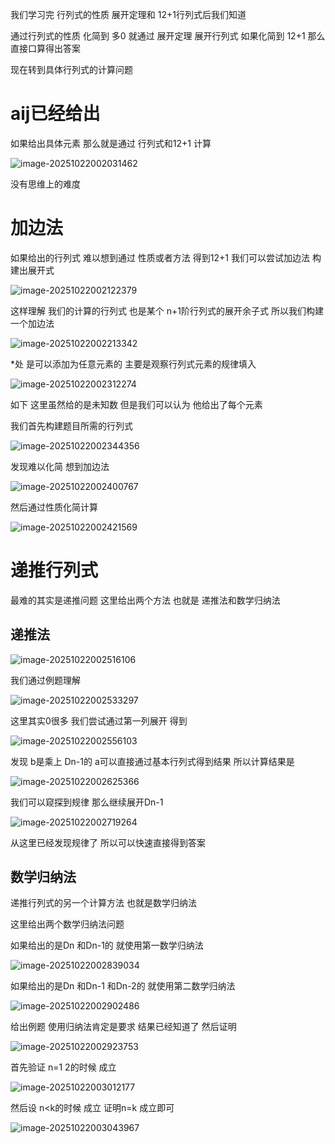 我们学习完 行列式的性质 展开定理和 12+1行列式后我们知道

通过行列式的性质 化简到 多0 就通过 展开定理 展开行列式 如果化简到 12+1 那么直接口算得出答案

现在转到具体行列式的计算问题

# aij已经给出

如果给出具体元素 那么就是通过 行列式和12+1 计算

![image-20251022002031462](https://raw.githubusercontent.com/Xioaruan912/pic/main/image-20251022002031462.png)

没有思维上的难度

# 加边法

如果给出的行列式 难以想到通过 性质或者方法 得到12+1 我们可以尝试加边法 构建出展开式

![image-20251022002122379](https://raw.githubusercontent.com/Xioaruan912/pic/main/image-20251022002122379.png)

这样理解 我们的计算的行列式 也是某个 n+1阶行列式的展开余子式 所以我们构建一个加边法

![image-20251022002213342](https://raw.githubusercontent.com/Xioaruan912/pic/main/image-20251022002213342.png)

*处 是可以添加为任意元素的 主要是观察行列式元素的规律填入

![image-20251022002312274](https://raw.githubusercontent.com/Xioaruan912/pic/main/image-20251022002312274.png)

如下 这里虽然给的是未知数 但是我们可以认为 他给出了每个元素

我们首先构建题目所需的行列式

![image-20251022002344356](https://raw.githubusercontent.com/Xioaruan912/pic/main/image-20251022002344356.png)

发现难以化简 想到加边法

![image-20251022002400767](https://raw.githubusercontent.com/Xioaruan912/pic/main/image-20251022002400767.png)

然后通过性质化简计算

![image-20251022002421569](https://raw.githubusercontent.com/Xioaruan912/pic/main/image-20251022002421569.png)

# 递推行列式

最难的其实是递推问题 这里给出两个方法 也就是 递推法和数学归纳法

## 递推法

![image-20251022002516106](https://raw.githubusercontent.com/Xioaruan912/pic/main/image-20251022002516106.png)

我们通过例题理解

![image-20251022002533297](https://raw.githubusercontent.com/Xioaruan912/pic/main/image-20251022002533297.png)

这里其实0很多 我们尝试通过第一列展开 得到

![image-20251022002556103](https://raw.githubusercontent.com/Xioaruan912/pic/main/image-20251022002556103.png)

发现 b是乘上 Dn-1的 a可以直接通过基本行列式得到结果 所以计算结果是

![image-20251022002625366](https://raw.githubusercontent.com/Xioaruan912/pic/main/image-20251022002625366.png)

我们可以窥探到规律 那么继续展开Dn-1

![image-20251022002719264](https://raw.githubusercontent.com/Xioaruan912/pic/main/image-20251022002719264.png)

从这里已经发现规律了  所以可以快速直接得到答案

## 数学归纳法

递推行列式的另一个计算方法 也就是数学归纳法

这里给出两个数学归纳法问题

如果给出的是Dn 和Dn-1的 就使用第一数学归纳法

![image-20251022002839034](https://raw.githubusercontent.com/Xioaruan912/pic/main/image-20251022002839034.png)

如果给出的是Dn 和Dn-1 和Dn-2的 就使用第二数学归纳法

![image-20251022002902486](https://raw.githubusercontent.com/Xioaruan912/pic/main/image-20251022002902486.png)

给出例题 使用归纳法肯定是要求 结果已经知道了 然后证明

![image-20251022002923753](https://raw.githubusercontent.com/Xioaruan912/pic/main/image-20251022002923753.png)

首先验证 n=1 2的时候 成立

![image-20251022003012177](https://raw.githubusercontent.com/Xioaruan912/pic/main/image-20251022003012177.png)

然后设 n<k的时候 成立 证明n=k 成立即可

![image-20251022003043967](https://raw.githubusercontent.com/Xioaruan912/pic/main/image-20251022003043967.png)